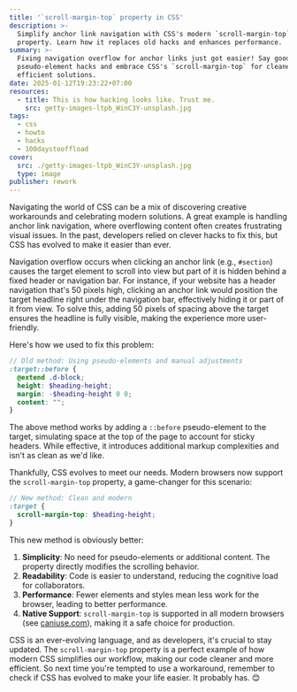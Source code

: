 ```yaml
---
title: '`scroll-margin-top` property in CSS'
description: >-
  Simplify anchor link navigation with CSS's modern `scroll-margin-top`
  property. Learn how it replaces old hacks and enhances performance.
summary: >-
  Fixing navigation overflow for anchor links just got easier! Say goodbye to
  pseudo-element hacks and embrace CSS's `scroll-margin-top` for cleaner,
  efficient solutions.
date: 2025-01-12T19:23:22+07:00
resources:
  - title: This is how hacking looks like. Trust me.
    src: getty-images-ltpb_WinC3Y-unsplash.jpg
tags:
  - css
  - howto
  - hacks
  - 100daystooffload
cover:
  src: ./getty-images-ltpb_WinC3Y-unsplash.jpg
  type: image
publisher: rework
---
```


Navigating the world of CSS can be a mix of discovering creative workarounds and celebrating modern solutions. A great example is handling anchor link navigation, where overflowing content often creates frustrating visual issues. In the past, developers relied on clever hacks to fix this, but CSS has evolved to make it easier than ever.

Navigation overflow occurs when clicking an anchor link (e.g., `#section`) causes the target element to scroll into view but part of it is hidden behind a fixed header or navigation bar. For instance, if your website has a header navigation that's 50 pixels high, clicking an anchor link would position the target headline right under the navigation bar, effectively hiding it or part of it from view. To solve this, adding 50 pixels of spacing above the target ensures the headline is fully visible, making the experience more user-friendly.

Here's how we used to fix this problem:

```scss
// Old method: Using pseudo-elements and manual adjustments
:target::before {
  @extend .d-block;
  height: $heading-height;
  margin: -$heading-height 0 0;
  content: "";
}
```

The above method works by adding a `::before` pseudo-element to the target, simulating space at the top of the page to account for sticky headers. While effective, it introduces additional markup complexities and isn't as clean as we'd like.

Thankfully, CSS evolves to meet our needs. Modern browsers now support the `scroll-margin-top` property, a game-changer for this scenario:

```scss
// New method: Clean and modern
:target {
  scroll-margin-top: $heading-height;
}
```

This new method is obviously better:

1. **Simplicity**: No need for pseudo-elements or additional content. The property directly modifies the scrolling behavior.
2. **Readability**: Code is easier to understand, reducing the cognitive load for collaborators.
3. **Performance**: Fewer elements and styles mean less work for the browser, leading to better performance.
4. **Native Support**: `scroll-margin-top` is supported in all modern browsers (see [caniuse.com](https://caniuse.com/?search=scroll-margin-top)), making it a safe choice for production.

CSS is an ever-evolving language, and as developers, it's crucial to stay updated. The `scroll-margin-top` property is a perfect example of how modern CSS simplifies our workflow, making our code cleaner and more efficient. So next time you're tempted to use a workaround, remember to check if CSS has evolved to make your life easier. It probably has. 😊
